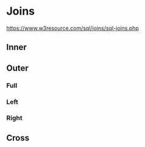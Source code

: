 # Joins
https://www.w3resource.com/sql/joins/sql-joins.php

## Inner
## Outer
### Full
### Left
### Right
## Cross
